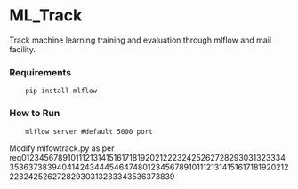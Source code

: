 # ML_Track
Track machine learning training and evaluation through mlflow and mail facility.

### Requirements
        pip install mlflow
       
       
### How to Run
        mlflow server #default 5000 port
        
        
Modify mlfowtrack.py as per req01234567891011121314151617181920212223242526272829303132333435363738394041424344454647480123456789101112131415161718192021222324252627282930313233343536373839